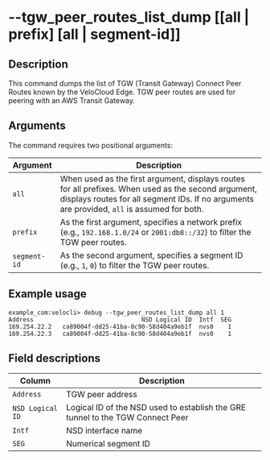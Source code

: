 # --tgw_peer_routes_list_dump [[all | prefix] [all | segment-id]]

## Description
This command dumps the list of TGW (Transit Gateway) Connect Peer Routes known by the VeloCloud Edge. TGW peer routes are used for peering with an AWS Transit Gateway.

## Arguments
The command requires two positional arguments:

| Argument     | Description                                                                                                                               |
|--------------|-------------------------------------------------------------------------------------------------------------------------------------------|
| `all`        | When used as the first argument, displays routes for all prefixes. When used as the second argument, displays routes for all segment IDs. If no arguments are provided, `all` is assumed for both. |
| `prefix`     | As the first argument, specifies a network prefix (e.g., `192.168.1.0/24` or `2001:db8::/32`) to filter the TGW peer routes.                 |
| `segment-id` | As the second argument, specifies a segment ID (e.g., `1`, `0`) to filter the TGW peer routes.                                            |

## Example usage

```
example_com:velocli> debug --tgw_peer_routes_list_dump all 1
Address                              NSD Logical ID  Intf  SEG
169.254.22.2   ca89004f-dd25-41ba-8c90-58d404a9eb1f  nvs0    1
169.254.22.3   ca89004f-dd25-41ba-8c90-58d404a9eb1f  nvs0    1
```
## Field descriptions
| Column | Description |
|---|---|
| `Address`  | TGW peer address |
| `NSD Logical ID` | Logical ID of the NSD used to establish the GRE tunnel to the TGW Connect Peer |
| `Intf` | NSD interface name |
| `SEG` | Numerical segment ID |